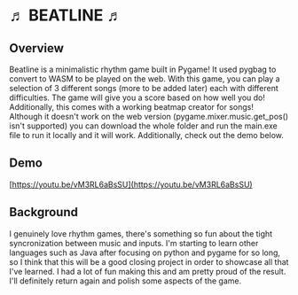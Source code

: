 # ♬ BEATLINE ♬

## Overview
Beatline is a minimalistic rhythm game built in Pygame! It used pygbag to convert to WASM to be played on the web. With this game, you can play a selection of 3 different songs (more to be added later) each with different difficulties. The game will give you a score based on how well you do!
Additionally, this comes with a working beatmap creator for songs! Although it doesn't work on the web version (pygame.mixer.music.get_pos() isn't supported) you can download the whole folder and run the main.exe file to run it locally and it will work. Additionally, check out the demo below.

## Demo
[https://youtu.be/vM3RL6aBsSU](https://youtu.be/vM3RL6aBsSU)

## Background
I genuinely love rhythm games, there's something so fun about the tight syncronization between music and inputs. I'm starting to learn other languages such as Java after focusing on python and pygame for so long, so I think that this will be a good closing project in order to showcase all that I've learned.
I had a lot of fun making this and am pretty proud of the result. I'll definitely return again and polish some aspects of the game.
